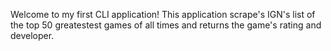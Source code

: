 Welcome to my first CLI application!
This application scrape's IGN's list of the top 50 greatestest games of all times and returns the game's rating and developer.

